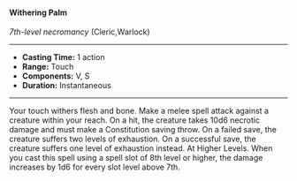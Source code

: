 #### Withering Palm
*7th-level necromancy* (Cleric,Warlock)
___
- **Casting Time:** 1 action
- **Range:** Touch
- **Components:** V, S
- **Duration:** Instantaneous
---
Your touch withers flesh and bone. Make a melee
spell attack against a creature within your reach. On a hit, the creature takes 10d6 necrotic damage and
must make a Constitution saving throw. On a failed
save, the creature suffers two levels of exhaustion.
On a successful save, the creature suffers one level
of exhaustion instead.
At Higher Levels. When you cast this spell using
a spell slot of 8th level or higher, the damage
increases by 1d6 for every slot level above 7th.
